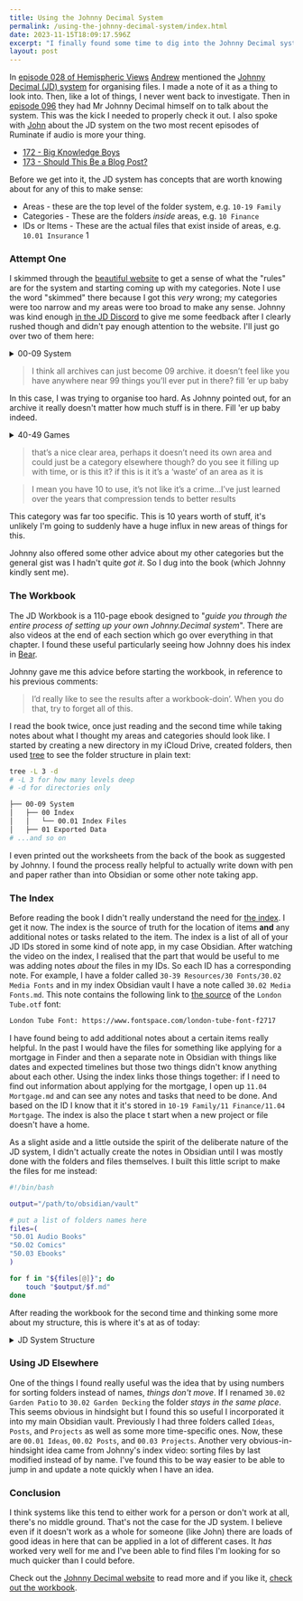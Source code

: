 ```yaml
---
title: Using the Johnny Decimal System
permalink: /using-the-johnny-decimal-system/index.html
date: 2023-11-15T18:09:17.596Z
excerpt: "I finally found some time to dig into the Johnny Decimal system and reorganise all my files"
layout: post
---
```


In [episode 028 of Hemispheric Views](https://listen.hemisphericviews.com/025) [Andrew](https://canion.blog) mentioned the [Johnny Decimal (JD) system](https://johnnydecimal.com) for organising files. I made a note of it as a thing to look into. Then, like a lot of things, I never went back to investigate. Then in [episode 096](https://listen.hemisphericviews.com/096) they had Mr Johnny Decimal himself on to talk about the system. This was the kick I needed to properly check it out. I also spoke with [John](https://mastodon.macstories.net/@johnvoorhees) about the JD system on the two most recent episodes of Ruminate if audio is more your thing.

- [172 - Big Knowledge Boys](https://ruminatepodcast.com/172/)
- [173 - Should This Be a Blog Post?](https://ruminatepodcast.com/173/)

Before we get into it, the JD system has concepts that are worth knowing about for any of this to make sense:

- Areas - these are the top level of the folder system, e.g. `10-19 Family`
- Categories - These are the folders _inside_ areas, e.g. `10 Finance`
- IDs or Items - These are the actual files that exist inside of areas, e.g. `10.01 Insurance`
1
### Attempt One

I skimmed through the [beautiful website](https://johnnydecimal.com) to get a sense of what the "rules" are for the system and starting coming up with my categories. Note I use the word "skimmed" there because I got this _very_ wrong; my categories were too narrow and my areas were too broad to make any sense. Johnny was kind enough [in the JD Discord](https://johnnydecimal.com/20-29-communication/23-forums-and-chat/23.02-discord/) to give me some feedback after I clearly rushed though and didn't pay enough attention to the website. I'll just go over two of them here:

<details>
	<summary>00-09 System</summary>
	<pre>00-09 System
│ 00 Inbox
│ 01 Exported Data
│ ├── 01.01 Twitter
│ ├── 01.02 Tumblr
│ ├── 01.03 Instagram
│ ├── 01.04 Mastodon
│ ├── 01.05 Reddit
│ ├── 01.06 Project Databases
│ ├── 01.07 Other
│ 02 Education Archive
│ ├── 02.01 College
│ ├── 02.02 Uni
│ ├── 02.03 School
│ 03 Sites Archive
│ ├── 03.01 Just Delete Me (JDM)
│ ├── 03.02 Wordpress Themes
│ ├── 03.03 Personal
│ ├── 03.04 Freelance
│ ├── 03.05 DevsDoDesign
│ 09 Archive
│ ├── 09.01 Archive
│ ├── 09.02 Camera Uploads
	</pre>
</details>

> I think all archives can just become 09 archive. it doesn’t feel like you have anywhere near 99 things you’ll ever put in there? fill ‘er up baby

In this case, I was trying to organise too hard. As Johnny pointed out, for an archive it really doesn't matter how much stuff is in there. Fill 'er up baby indeed.

<details>
	<summary>40-49 Games</summary>
	<pre>40-49 Games
│ 40 Screenshots
│ 41 Manuals
│ 42 ROMs
</pre>
</details>

> that’s a nice clear area, perhaps it doesn’t need its own area and could just be a category elsewhere though? do you see it filling up with time, or is this it? if this is it it’s a ‘waste’ of an area as it is

> I mean you have 10 to use, it’s not like it’s a crime…I’ve just learned over the years that compression tends to better results

This category was far too specific. This is 10 years worth of stuff, it's unlikely I'm going to suddenly have a huge influx in new areas of things for this.

Johnny also offered some other advice about my other categories but the general gist was I hadn't quite _got it_. So I dug into the book (which Johnny kindly sent me).

### The Workbook

The JD Workbook is a 110-page ebook designed to "_guide you through the entire process of setting up your own Johnny.Decimal system_". There are also videos at the end of each section which go over everything in that chapter. I found these useful particularly seeing how Johnny does his index in [Bear](https://bear.app).

Johnny gave me this advice before starting the workbook, in reference to his previous comments:

> I’d really like to see the results after a workbook-doin’. When you do that, try to forget all of this.

I read the book twice, once just reading and the second time while taking notes about what I thought my areas and categories should look like. I started by creating a new directory in my iCloud Drive, created folders, then used [tree](http://mama.indstate.edu/users/ice/tree/) to see the folder structure in plain text:

```bash
tree -L 3 -d
# -L 3 for how many levels deep
# -d for directories only

├── 00-09 System
│   ├── 00 Index
│   │   └── 00.01 Index Files
│   ├── 01 Exported Data
# ...and so on
```

I even printed out the worksheets from the back of the book as suggested by Johnny. I found the process really helpful to actually write down with pen and paper rather than into Obsidian or some other note taking app.

### The Index

Before reading the book I didn't really understand the need for [the index](https://johnnydecimal.com/10-19-concepts/11-core/11.05-the-index/). I get it now. The index is the source of truth for the location of items **and** any additional notes or tasks related to the item. The index is a list of all of your JD IDs stored in some kind of note app, in my case Obsidian. After watching the video on the index, I realised that the part that would be useful to me was adding notes _about_ the files in my IDs. So each ID has a corresponding note. For example, I have a folder called `30-39 Resources/30 Fonts/30.02 Media Fonts` and in my index Obsidian vault I have a note called `30.02 Media Fonts.md`. This note contains the following link to [the source](https://www.fontspace.com/london-tube-font-f2717) of the `London Tube.otf` font:

```txt
London Tube Font: https://www.fontspace.com/london-tube-font-f2717
```

I have found being to add additional notes about a certain items really helpful. In the past I would have the files for something like applying for a mortgage in Finder and then a separate note in Obsidian with things like dates and expected timelines but those two things didn't know anything about each other. Using the index links those things together: if I need to find out information about applying for the mortgage, I open up `11.04 Mortgage.md` and can see any notes and tasks that need to be done. And based on the ID I know that it it's stored in `10-19 Family/11 Finance/11.04 Mortgage`. The index is also the place t start when a new project or file doesn't have a home. 

As a slight aside and a little outside the spirit of the deliberate nature of the JD system, I didn't actually create the notes in Obsidian until I was mostly done with the folders and files themselves. I built this little script to make the files for me instead:

```bash
#!/bin/bash

output="/path/to/obsidian/vault"

# put a list of folders names here
files=(
"50.01 Audio Books"
"50.02 Comics"
"50.03 Ebooks"
)

for f in "${files[@]}"; do
    touch "$output/$f.md"
done
```

After reading the workbook for the second time and thinking some more about my structure, this is where it's at as of today:

<details>
	<summary>JD System Structure</summary>
	<pre>00-09 System
| 00 Index
│ ├── 00.01 Index Files
| 01 Exported Data
│ ├── 01.01 Twitter
│ ├── 01.02 Tumblr
│ ├── 01.03 Instagram
│ ├── 01.04 Mastodon
│ ├── 01.05 Reddit
│ ├── 01.06 Project Databases
│ ├── 01.07 Other
│ ├── 01.08 TwitPic
| 09 Archive
│ ├── 09.01 Archive
│ ├── 09.02 Camera Uploads
│ ├── 09.03 DevsDoDesign
│ ├── 09.04 Freelance
│ ├── 09.05 Just Delete Me (JDM)
│ ├── 09.06 Personal Sites
│ ├── 09.07 Wordpress Themes
│ ├── 09.08 College
│ ├── 09.09 Uni
│ ├── 09.10 School
│ ├── 09.11 Talks
│ ├── 09.12 Artwork
10-19 Home and Family
| 10 Products
│ ├── 10.01 Washing Machine
│ ├── 10.02 Dishwasher
│ ├── 10.03 Freezer
│ ├── 10.04 Oven
│ ├── 10.05 Microwave
│ ├── 10.06 TV
│ ├── 10.07 Electronics
| 11 Finance
│ ├── 11.01 Mortgage
│ ├── 11.02 Insurance
│ ├── 11.03 Credit Cards
│ ├── 11.04 Loans
│ ├── 11.05 Monzo Pots
| 12 Building Work
│ ├── 12.01 Floorplans and Layouts
│ ├── 12.02 Photos
│ ├── 12.03 Kitchen
│ ├── 12.04 Utility Room
│ ├── 12.05 Bathroom
| 13 Purchases
│ ├── 13.01 123 House Street
│ ├── 13.02 456 House Road
| 14 Legal
│ ├── 14.01 Work
│ ├── 14.02 Deaths
│ ├── 14.03 Deed Poll
│ ├── 14.04 Payslips
│ ├── 14.09 [redacted]
20-29 Podcasts
| 20 Ruminate
│ ├── 20.00 Recordings
│ ├── 20.01 Episodes
│ ├── 20.02 Artwork
│ ├── 20.03 Sounds
│ ├── 20.04 Shownotes
│ ├── 20.05 Episode Art
| 21 We Got Family
│ ├── 21.00 Recordings
│ ├── 21.01 Episodes
│ ├── 21.02 Artwork
│ ├── 21.03 Sounds
│ ├── 21.04 Shownotes
│ ├── 21.05 Episode Art
| 22 Follow Out
│ ├── 22.01 Appearances
│ ├── 22.02 Mentions
│ ├── 22.03 Fan Art
| 23 Show Archives
│ ├── 23.01 The Ricky Gervais Show
│ ├── 23.02 Bionic and Bonanza
│ ├── 23.03 Cooking With Brett and Myke
│ ├── 23.03 Futurama
│ ├── 23.04 Hello Internet
30-39 Resources
| 30 Fonts
│ ├── 30.01 Coding
│ ├── 30.02 Media
│ ├── 30.03 Symbols
│ ├── 30.04 Others
| 31 Icons
│ ├── 31.01 General Use
│ ├── 31.02 Niche
| 32 Music and Sounds
│ ├── 32.01 Clips
│ ├── 32.02 Royalty Free Music
│ ├── 32.03 Blahaj
| 33 Books
│ ├── 33.01 Audio Books
│ ├── 33.02 Comics
│ ├── 33.03 Dev
│ ├── 33.04 eBooks
│ ├── 33.05 Lego
40-49 Hobbies
| 40 Games
│ ├── 40.01 Screenshots
│ ├── 40.02 Manuals
│ ├── 40.03 ROMs
| 41 Lego
│ ├── 41.01 Manuals
│ ├── 41.02 Photos
│ ├── 41.03 MOC
│ ├── 41.04 Comic Con Exclusives
| 42 Raspberry Pi
│ ├── 42.01 PiSight
│ ├── 42.02 Now Playing Pi
| 43 Fundraising
│ ├── 43.01 St Jude 2023
| 44 Streaming
│ ├── 44.01 Backgrounds
50-59 Media
| 50 Tattoo Ideas
│ ├── 50.01 Inbox
│ ├── 50.02 Arm Tattoo
│ ├── 50.03 SleeveStar
│ ├── 50.04 CSS HTML Tattoo
| 51 Memes
│ ├── 51.01 Mine
│ ├── 51.02 Gifs
| 52 Profile
│ ├── 52.01 Avatars
│ ├── 52.02 Headers
│ ├── 52.03 Memoji
│ ├── 52.04 RK Logo
| 53 Wallpapers
│ ├── 53.01 Desktop
│ ├── 53.02 Phone
│ ├── 53.03 iPad
| 54 Media Screenshots
│ ├── 54.01 Comics
│ ├── 54.02 TV
│ ├── 54.03 Back to the Future Posters
│ ├── 54.04 Cornetto Trilogy Posters
| 55 Music
│ ├── 55.01 Album Covers
│ ├── 55.02 Linkin Park Demos
│ ├── 55.03 Bowling for Soup Demos
│ ├── 55.04 Albums
| 56 Photos and Videos
│ ├── 56.00 Camera Uploads
│ ├── 56.01 By Year
│ ├── 56.02 [redacted]
│ ├── 56.03 Paper Drawings
│ ├── 56.04 Various
│ ├── 56.06 Personal Videos
│ ├── 56.07 YouTube Videos
│ ├── 56.08 Wedding Photo Booth
	</pre>
</details>

### Using JD Elsewhere

One of the things I found really useful was the idea that by using numbers for sorting folders instead of names, _things don't move_. If I renamed `30.02 Garden Patio` to `30.02 Garden Decking` the folder _stays in the same place_. This seems obvious in hindsight but I found this so useful I incorporated it into my main Obsidian vault. Previously I had three folders called `Ideas`, `Posts`, and `Projects` as well as some more time-specific ones. Now, these are `00.01 Ideas`, `00.02 Posts`, and `00.03 Projects`. Another very obvious-in-hindsight idea came from Johnny's index video: sorting files by last modified instead of by name. I've found this to be way easier to be able to jump in and update a note quickly when I have an idea.

### Conclusion

I think systems like this tend to either work for a person or don't work at all, there's no middle ground. That's not the case for the JD system. I believe even if it doesn't work as a whole for someone (like John) there are loads of good ideas in here that can be applied in a lot of different cases. It _has_ worked very well for me and I've been able to find files I'm looking for so much quicker than I could before.

Check out the [Johnny Decimal website](https://johnnydecimal.com) to read more and if you like it, [check out the workbook](https://johnnydecimal.com/10-19-concepts/14-build-your-system/14.02-the-decimal-workbook/).